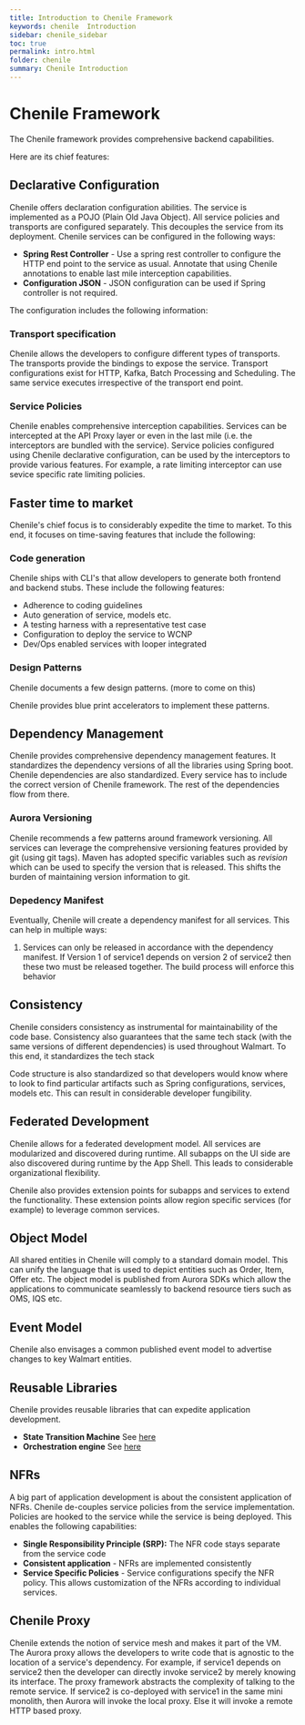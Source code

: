 ```yaml
---
title: Introduction to Chenile Framework
keywords: chenile  Introduction
sidebar: chenile_sidebar
toc: true
permalink: intro.html
folder: chenile
summary: Chenile Introduction
---
```


# Chenile Framework


The Chenile framework provides comprehensive backend capabilities. 

Here are its chief features:

## Declarative Configuration
Chenile offers declaration configuration abilities. The service is implemented as a POJO (Plain Old Java Object). All service policies and transports are configured separately. This decouples the service from its deployment. Chenile services can be configured in the following ways:
- **Spring Rest Controller** - Use a spring rest controller to configure the HTTP end point to the service as usual. Annotate that using Chenile annotations to enable last mile interception capabilities. 
- **Configuration JSON** - JSON configuration can be used if Spring controller is not required. 

The configuration includes the following information:

### Transport specification 
Chenile allows the developers to configure different types of transports. The transports provide the bindings to expose the service. Transport configurations exist for HTTP, Kafka, Batch Processing and Scheduling. The same service executes irrespective of the transport end point. 

### Service Policies
Chenile enables comprehensive interception capabilities. Services can be intercepted at the API Proxy layer or even in the last mile (i.e. the interceptors are bundled with the service). Service policies configured using Chenile declarative configuration, can be used by the interceptors to provide various features. For example, a rate limiting interceptor can use sevice specific rate limiting policies.

## Faster time to market
Chenile's chief focus is to considerably expedite the time to market. To this end, it focuses on time-saving features that include the following:

### Code generation
Chenile ships with CLI's that allow developers to generate both frontend and backend stubs. These include the following features:
- Adherence to coding guidelines
- Auto generation of service, models etc.
- A testing harness with a representative test case
- Configuration to deploy the service to WCNP
- Dev/Ops enabled services with looper integrated

### Design Patterns
Chenile documents a few design patterns. (more to come on this)

Chenile provides blue print accelerators to implement these patterns.

## Dependency Management
Chenile provides comprehensive dependency management features. It standardizes the dependency versions of all the libraries using Spring boot. Chenile dependencies are also standardized. Every service has to include the correct version of Chenile framework. The rest of the dependencies flow from there. 

### Aurora Versioning
Chenile recommends a few patterns around framework versioning. All services can leverage the comprehensive versioning features provided by git (using git tags). Maven has adopted specific variables such as _revision_ which can be used to specify the version that is released. This shifts the burden of maintaining version information to git.

### Depedency Manifest
Eventually, Chenile will create a dependency manifest for all services. This can help in multiple ways:
1. Services can only be released in accordance with the dependency manifest. If Version 1 of service1 depends on version 2 of service2 then these two must be released together. The build process will enforce this behavior

## Consistency
Chenile considers consistency as instrumental for maintainability of the code base. Consistency also guarantees that the same tech stack (with the same versions of different dependencies) is used throughout Walmart. To this end, it standardizes the tech stack 

Code structure is also standardized so that developers would know where to look to find particular artifacts such as Spring configurations, services, models etc. This can result in considerable developer fungibility.

## Federated Development
Chenile allows for a federated development model. All services are modularized and discovered during runtime. All subapps on the UI side are also discovered during runtime by the App Shell. This leads to considerable organizational flexibility. 

Chenile also provides extension points for subapps and services to extend the functionality. These extension points allow region specific services (for example) to leverage common services. 

## Object Model
All shared entities in Chenile will comply to a standard domain model. This can unify the language that is used to depict entities such as Order, Item, Offer etc. The object model is published from Aurora SDKs which allow the applications to communicate seamlessly to backend resource tiers such as OMS, IQS etc.

## Event Model
Chenile also envisages a common published event model to advertise changes to key Walmart entities.

## Reusable Libraries
Chenile provides reusable libraries that can expedite application development.
* **State Transition Machine** See [here](stm)
* **Orchestration engine** See [here](orch)

## NFRs
A big part of application development is about the consistent application of NFRs. Chenile de-couples service policies from the service implementation. Policies are hooked to the service while the service is being deployed. This enables the following capabilities:
* **Single Responsibility Principle (SRP):** The NFR code stays separate from the service code
* **Consistent application** - NFRs are implemented consistently 
* **Service Specific Policies** - Service configurations specify the NFR policy. This allows customization of the NFRs according to individual services. 

## Chenile Proxy
Chenile extends the notion of service mesh and makes it part of the VM. The Aurora proxy allows the developers to write code that is agnostic to the location of a service's dependency. For example, if service1 depends on service2 then the developer can directly invoke service2 by merely knowing its interface. The proxy framework abstracts the complexity of talking to the remote service. If service2 is co-deployed with service1 in the same mini monolith, then Aurora will invoke the local proxy. Else it will invoke a remote HTTP based proxy.






